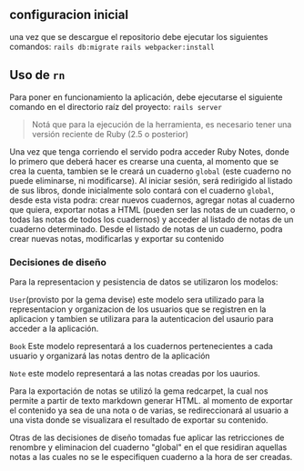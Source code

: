 

## configuracion inicial
una vez que se descargue el repositorio debe ejecutar los siguientes comandos:
`rails db:migrate`
`rails webpacker:install`

## Uso de `rn`
Para poner en funcionamiento la aplicación, debe ejecutarse el siguiente comando en el directorio raíz del proyecto:
`rails server`

> Notá que para la ejecución de la herramienta, es necesario tener una versión reciente de
> Ruby (2.5 o posterior)

Una vez que tenga corriendo el servido podra acceder Ruby Notes, donde lo primero que deberá hacer es crearse una cuenta, al momento que se crea la cuenta, tambien se le creará un cuaderno `global` (este cuaderno no puede eliminarse, ni modificarse). 
Al iniciar sesión, será redirigido al listado de sus libros, donde inicialmente solo contará con el cuaderno `global`, desde esta vista podra:  crear nuevos cuadernos, agregar notas al cuaderno que quiera, exportar notas a HTML (pueden ser las notas de un cuaderno, o todas las notas de todos los cuadernos) y acceder al listado de notas de un cuaderno determinado. 
Desde el listado de notas de un cuaderno, podra crear nuevas notas, modificarlas y exportar su contenido



### Decisiones de diseño

Para la representacion y pesistencia de datos se utilizaron los modelos: 

`User`(provisto por la gema devise) este modelo sera utilizado para la representacion y organizacion de los usuarios que se registren en la aplicacion y tambien se utilizara para la autenticacion del usaurio para acceder a la aplicación. 

`Book` Este modelo representará a los cuadernos pertenecientes a cada usuario y organizará las notas dentro de la aplicación

`Note` este modelo representará a las notas creadas por los uaurios.

Para la exportación de notas se utilizó la gema redcarpet, la cual nos permite a partir de texto markdown generar HTML. al momento de exportar el contenido ya sea de una nota o de varias, se redireccionará al usuario a una vista donde se visualizara el resultado de exportar su contenido.

Otras de las decisiones de diseño tomadas fue aplicar las retricciones de renombre y eliminacion del cuaderno "global" en el que residiran aquellas notas a las cuales no se le especifiquen cuaderno a la hora de ser creadas.






